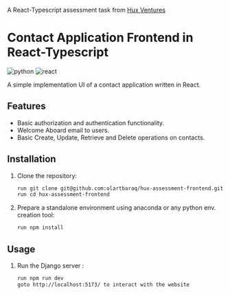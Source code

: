 A React-Typescript assessment task from [Hux Ventures](hello@hux.vc)

# Contact Application Frontend in React-Typescript

![python](https://badgen.net/badge/Built%20With/typescript/blue)
![react](https://badgen.net/badge/Built%20With/react/blue)

A simple implementation UI of a contact application written in React.

## Features

- Basic authorization and authentication functionality.
- Welcome Aboard email to users.
- Basic Create, Update, Retrieve and Delete operations on contacts.

## Installation

1. Clone the repository:

   ```bash
   run git clone git@github.com:olartbaraq/hux-assessment-frontend.git
   run cd hux-assessment-frontend
   ```

2. Prepare a standalone environment using anaconda or any python env. creation tool:

   ```bash
   run npm install
   ```

## Usage

1. Run the Django server :

   ```bash
   run npm run dev
   goto http://localhost:5173/ to interact with the website
   ```
